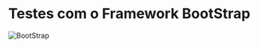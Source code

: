 # Testes com o Framework BootStrap
![BootStrap](https://www.alura.com.br/artigos/assets/bootstrap/bootstrap.png)